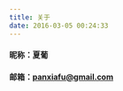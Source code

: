 ```yaml
---
title: 关于
date: 2016-03-05 00:24:33
---
```


#### <i class="fa fa-user"></i> 昵称：夏葡 ####
#### <i class="fa fa-envelope"></i> 邮箱：panxiafu@gmail.com  ####
